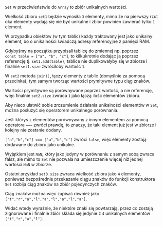 `Set` w przeciwieństwie do `Array` to zbiór unikalnych wartości.

Wielkość zbioru `set1` będzie wynosiła `3` elementy, mimo że na pierwszy rzut oka elementy wydają się nie być unikalne i zbiór powinien zawierać tylko `1` element.

W przypadku obiektów (w tym tablic) każdy traktowany jest jako unikalny element, bo o unikalności świadczą adresy referencyjne z pamięci RAM.

Gdybyśmy na początku przypisali tablicę do zmiennej np. poprzez \
`const table = ["a", "b", "c"]`, to kilkukrotnie dodając ją poprzez referencję tj. `set1.add(table)`, tablice nie duplikowałyby się w zbiorze i finalnie `set1.size` zwróciłoby wartość `1`.

W `set2` metoda `join()`, łączy elementy z tablic (domyślnie za pomocą przecinka), tym samym tworząc wartości prymitywne typu ciąg znaków.

Wartości prymitywne są porównywane poprzez wartość, a nie referencję, więc finalnie `set2.size` zwraca `1` jako łączą ilość elementów zbioru.

Aby nieco ułatwić sobie zrozumienie działania unikalności elementów w `Set`, można posłużyć się operatorem unikalnego porównania.

Jeśli któryś z elementów porównywany z innym elementem za pomocą operatora `===` zwróci prawdę, to znaczy, że taki element już jest w zbiorze i kolejny nie zostanie dodany.

`["a","b","c"] === ["a","b","c"]` zwróci `false`, więc elementy zostają dodawane do zbioru jako unikalne.

Wyjątkiem jest `NaN`, który jako jedyny w porównaniu z samym sobą zwraca fałsz, ale mimo to `Set` nie pozwala na umieszczenie więcej niż jednej wartości `NaN` w zbiorze.

Ostatni przykład `set3.size` zwraca wielkość zbioru jako `4` elementy, ponieważ bezpośrednie przekazanie ciągu znaków do funkcji konstruktora `Set` rozbija ciąg znaków na zbiór pojedynczych znaków.

Ciąg znaków można więc zapisać również jako `["t","r","a","l","a","l","a","l","a"]`.

Widać wtedy wyraźnie, że niektóre znaki się powtarzają, przez co zostają zignorowane i finalnie zbiór składa się jedynie z `4` unikalnych elementów `["t","r","a","l"]`.
